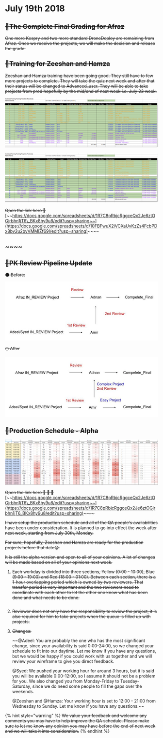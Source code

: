 # July 19th 2018

## ~~💯The Complete Final Grading for Afraz~~

~~One more Kespry and two more standard DroneDeploy are remaining from Afraz. Once we receive the projects, we will make the decision and release the grade.~~

## ~~🏫Training for Zeeshan and Hamza~~

~~Zeeshan and Hamza training have been going good. They still have to few more projects to complete. They will take the quiz next week and after that their status will be changed to Advanced\_user. They will be able to take projects from prod hopefully by the mid/end of next week i.e. July 23 week.~~ 

![Zeeshan Training Plan](../.gitbook/assets/screenshot-from-2018-07-20-09-44-05.png)

![Hamza Training Plan](../.gitbook/assets/screenshot-from-2018-07-20-09-43-52.png)

~~Open the link here  🚩~~[~~https://docs.google.com/spreadsheets/d/1R7C8pRbjcRggceQx2Je6ztOGjrbhn1jT6\_BKx8hy9u8/edit?usp=sharing~~](https://docs.google.com/spreadsheets/d/10FBFwuX2iVCXaUvKzZs4FcbPDx8bv2u2bvVMMIZf69I/edit?usp=sharing)~~~~

## ~~~~

## ~~🔄PK Review Pipeline Update~~

~~🌑 Before:~~

![](../.gitbook/assets/pk-pipeline.jpg)

~~🌕 After~~

![](../.gitbook/assets/pk-new-pipeline.jpg)

## ~~📅Production Schedule - Alpha~~

![](../.gitbook/assets/2018-07-19_16-49-24.jpg)

~~Open the link here   🚩 🚩 🚩~~[~~https://docs.google.com/spreadsheets/d/1R7C8pRbjcRggceQx2Je6ztOGjrbhn1jT6\_BKx8hy9u8/edit?usp=sharing~~](https://docs.google.com/spreadsheets/d/1R7C8pRbjcRggceQx2Je6ztOGjrbhn1jT6_BKx8hy9u8/edit?usp=sharing)~~~~

~~I have setup the production schedule and all of the QA people's availabilities have been under consideration. It is planned to go into effect the week after next week, starting from July 30th, Monday.~~

~~For sure, hopefully, Zeeshan and Hamza are ready for the production projects before that date😁.~~

~~It is still the alpha version and open to all of your opinions. A lot of changes will be made based on all of your opinions next week.~~

1. ~~Each workday is divided into three sections, Yellow \(0:00 - 10:00\), Blue \(9:00 - 19:00\) and Red \(18:00 - 01:00\). Between each section, there is a 1-hour overlapping period which is owned by two reviewers. That transfer period is very important and the two reviewers need to coordinate with each other to let the other one know what has been done and what needs to be done.~~

   ~~~~![](../.gitbook/assets/qaclock.png)~~~~

2. ~~Reviewer does not only have the responsibility to review the project, it is also required for him to take projects when the queue is filled up with projects.~~ 
3. ~~Changes:~~   

   ~~@Adeel: You are probably the one who has the most significant change, since your availability is said 0:00-24:00, so we changed your schedule to fit into our daytime. Let me know if you have any questions, but we would be happy if you could work with us together and we will review your wireframe to give you direct feedback.  
  
   @Syed: We pushed your working hour for around 3 hours, but it is said you will be available 0:00-12:00, so I assume it should not be a problem for you. We also changed you from Monday-Friday to Tuesday-Saturday, since we do need some people to fill the gaps over the weekends.  
  
   @Zeeshan and @Hamza: Your working hour is set to 12:00 - 21:00 from Wednesday to Sunday. Let me know if you have any questions.~~

{% hint style="warning" %}
~~We value your feedback and welcome any comments you may have to help improve the QA schedule. Please make sure to let me know any opinion you may have before the end of next week and we will take it into consideration.~~
{% endhint %}

